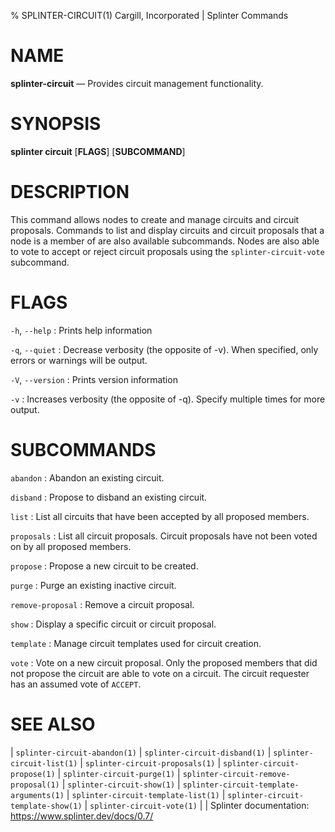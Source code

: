 % SPLINTER-CIRCUIT(1) Cargill, Incorporated | Splinter Commands
<!--
  Copyright 2018-2021 Cargill Incorporated
  Licensed under Creative Commons Attribution 4.0 International License
  https://creativecommons.org/licenses/by/4.0/
-->

NAME
====

**splinter-circuit** — Provides circuit management functionality.

SYNOPSIS
========
**splinter circuit** \[**FLAGS**\] \[**SUBCOMMAND**\]

DESCRIPTION
===========
This command allows nodes to create and manage circuits and circuit proposals.
Commands to list and display circuits and circuit proposals that a node is a member
of are also available subcommands. Nodes are also able to vote to accept or reject
circuit proposals using the `splinter-circuit-vote` subcommand.

FLAGS
=====
`-h`, `--help`
: Prints help information

`-q`, `--quiet`
: Decrease verbosity (the opposite of -v). When specified, only errors or
  warnings will be output.

`-V`, `--version`
: Prints version information

`-v`
: Increases verbosity (the opposite of -q). Specify multiple times for more
  output.

SUBCOMMANDS
===========

`abandon`
: Abandon an existing circuit.

`disband`
: Propose to disband an existing circuit.

`list`
: List all circuits that have been accepted by all proposed members.

`proposals`
: List all circuit proposals. Circuit proposals have not been voted on by all
  proposed members.

`propose`
: Propose a new circuit to be created.

`purge`
: Purge an existing inactive circuit.

`remove-proposal`
: Remove a circuit proposal.

`show`
: Display a specific circuit or circuit proposal.

`template`
: Manage circuit templates used for circuit creation.

`vote`
: Vote on a new circuit proposal. Only the proposed members that did not propose
  the circuit are able to vote on a circuit. The circuit requester has an assumed
  vote of `ACCEPT`.

SEE ALSO
========
| `splinter-circuit-abandon(1)`
| `splinter-circuit-disband(1)`
| `splinter-circuit-list(1)`
| `splinter-circuit-proposals(1)`
| `splinter-circuit-propose(1)`
| `splinter-circuit-purge(1)`
| `splinter-circuit-remove-proposal(1)`
| `splinter-circuit-show(1)`
| `splinter-circuit-template-arguments(1)`
| `splinter-circuit-template-list(1)`
| `splinter-circuit-template-show(1)`
| `splinter-circuit-vote(1)`
|
| Splinter documentation: https://www.splinter.dev/docs/0.7/
